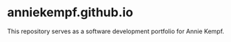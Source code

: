 # anniekempf.github.io
This repository serves as a software development portfolio for Annie Kempf. 
